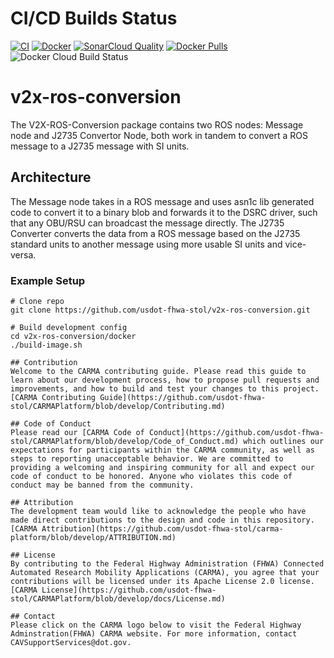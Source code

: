 # CI/CD Builds Status

[![CI](https://github.com/usdot-fhwa-stol/v2x-ros-conversion/actions/workflows/ci.yml/badge.svg)](https://github.com/usdot-fhwa-stol/v2x-ros-conversion/actions/workflows/ci.yml)
[![Docker](https://github.com/usdot-fhwa-stol/v2x-ros-conversion/actions/workflows/docker.yml/badge.svg)](https://github.com/usdot-fhwa-stol/v2x-ros-conversion/actions/workflows/docker.yml)
[![SonarCloud Quality](https://sonarcloud.io/api/project_badges/measure?projectKey=usdot-fhwa-stol_v2x-ros-conversion&metric=alert_status)](https://sonarcloud.io/summary/new_code?id=usdot-fhwa-stol_v2x-ros-conversion)
[![Docker Pulls](https://img.shields.io/docker/pulls/usdotfhwastoldev/v2x-ros-conversion)](https://hub.docker.com/repository/docker/usdotfhwastoldev/v2x-ros-conversion/general)
![Docker Cloud Build Status](https://img.shields.io/docker/cloud/build/usdotfhwastoldev/v2x-ros-conversion)

# v2x-ros-conversion

The V2X-ROS-Conversion package contains two ROS nodes: Message node and J2735 Convertor Node, both work in tandem to convert a ROS message to a J2735 message with SI units. 

## Architecture

 The Message node takes in a ROS message and uses asn1c lib generated code to convert it to a binary blob and forwards it to the DSRC driver, such that any OBU/RSU can broadcast the message directly. The J2735 Converter converts the data from a ROS message based on the J2735 standard units to another message using more usable SI units and vice-versa.

### Example Setup

```
# Clone repo
git clone https://github.com/usdot-fhwa-stol/v2x-ros-conversion.git

# Build development config
cd v2x-ros-conversion/docker
./build-image.sh

## Contribution
Welcome to the CARMA contributing guide. Please read this guide to learn about our development process, how to propose pull requests and improvements, and how to build and test your changes to this project. [CARMA Contributing Guide](https://github.com/usdot-fhwa-stol/CARMAPlatform/blob/develop/Contributing.md) 

## Code of Conduct 
Please read our [CARMA Code of Conduct](https://github.com/usdot-fhwa-stol/CARMAPlatform/blob/develop/Code_of_Conduct.md) which outlines our expectations for participants within the CARMA community, as well as steps to reporting unacceptable behavior. We are committed to providing a welcoming and inspiring community for all and expect our code of conduct to be honored. Anyone who violates this code of conduct may be banned from the community.

## Attribution
The development team would like to acknowledge the people who have made direct contributions to the design and code in this repository. [CARMA Attribution](https://github.com/usdot-fhwa-stol/carma-platform/blob/develop/ATTRIBUTION.md) 

## License
By contributing to the Federal Highway Administration (FHWA) Connected Automated Research Mobility Applications (CARMA), you agree that your contributions will be licensed under its Apache License 2.0 license. [CARMA License](https://github.com/usdot-fhwa-stol/CARMAPlatform/blob/develop/docs/License.md) 

## Contact
Please click on the CARMA logo below to visit the Federal Highway Adminstration(FHWA) CARMA website. For more information, contact CAVSupportServices@dot.gov.
